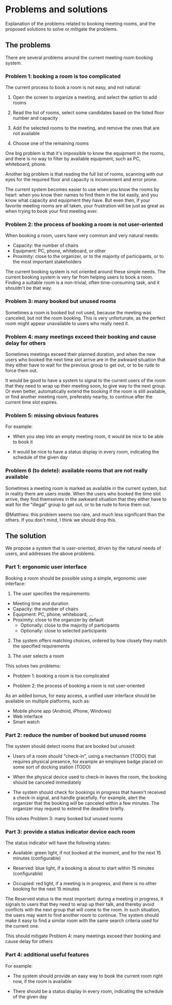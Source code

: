 Problems and solutions
======================

Explanation of the problems related to booking meeting rooms,
and the proposed solutions to solve or mitigate the problems.

The problems
------------

There are several problems around the current meeting room booking system.

### Problem 1: booking a room is too complicated

The current process to book a room is not easy, and not natural:

1. Open the screen to organize a meeting, and select the option to add rooms

2. Read the list of rooms, select some candidates based on the listed floor number and capacity

3. Add the selected rooms to the meeting, and remove the ones that are not available

4. Choose one of the remaining rooms

One big problem is that it's impossible to know the equipment in the rooms,
and there is no way to filter by available equipment, such as PC, whiteboard, phone.

Another big problem is that reading the full list of rooms,
scanning with our eyes for the required floor and capacity is inconvenient and error prone.

The current system becomes easier to use when you know the rooms by heart:
when you know their names to find them in the list easily,
and you know what capacity and equipment they have.
But even then, if your favorite meeting rooms are all taken,
your frustration will be just as great as when trying to book your first meeting ever.

### Problem 2: the process of booking a room is not user-oriented

When booking a room, users have very common and very natural needs:

- Capacity: the number of chairs
- Equipment: PC, phone, whiteboard, or other
- Proximity: close to the organizer, or to the majority of participants,
  or to the most important stakeholders

The current booking system is not oriented around these simple needs.
The current booking system is very far from helping users to book a room.
Finding a suitable room is a non-trivial, often time-consuming task,
and it shouldn't be that way.

### Problem 3: many booked but unused rooms

Sometimes a room is booked but not used, because the meeting was canceled,
but not the room booking. This is very unfortunate, as the perfect room
might appear unavailable to users who really need it.

### Problem 4: many meetings exceed their booking and cause delay for others

Sometimes meetings exceed their planned duration, and when the new users who
booked the next time slot arrive are in the awkward situation that they
either have to wait for the previous group to get out, or to be rude to
force them out.

It would be good to have a system to signal to the current users of the room
that they need to wrap up their meeting soon, to give way to the next group.
Or even better, automatically extend the booking if the room is still
available, or find another meeting room, preferably nearby, to continue
after the current time slot expires.

### Problem 5: missing obvious features

For example:

- When you step into an empty meeting room, it would be nice to be able to book it

- It would be nice to have a status display in every room,
  indicating the schedule of the given day

### Problem 6 (to delete): available rooms that are not really available

Sometimes a meeting room is marked as available in the current system,
but in reality there are users inside. When the users who booked the time slot
arrive, they find themselves in the awkward situation that they
either have to wait for the "illegal" group to get out, or to be rude to
force them out.

@Matthieu: this problem seems too rare, and much less significant than the others.
If you don't mind, I think we should drop this.

The solution
------------

We propose a system that is user-oriented, driven by the natural needs of users,
and addresses the above problems.

### Part 1: ergonomic user interface

Booking a room should be possible using a simple, ergonomic user interface:

1. The user specifies the requirements:
  + Meeting time and duration
  + Capacity: the number of chairs
  + Equipment: PC, phone, whiteboard, ...
  + Proximity: close to the organizer by default
    - Optionally: close to the majority of participants
    - Optionally: close to selected participants

2. The system offers matching choices, ordered by how closely they match
   the specified requirements

3. The user selects a room

This solves two problems:

- Problem 1: booking a room is too complicated

- Problem 2: the process of booking a room is not user-oriented

As an added bonus, for easy access, a unified user interface should be available
on multiple platforms, such as:

- Mobile phone app (Android, iPhone, Windows)
- Web interface
- Smart watch

### Part 2: reduce the number of booked but unused rooms

The system should detect rooms that are booked but unused:

- Users of a room should "check-in", using a mechanism (TODO)
  that requires physical presence, for example an employee badge
  placed on some sort of docking station (TODO)

- When the physical device used to check-in leaves the room,
  the booking should be canceled immediately

- The system should check for bookings in progress that haven't
  received a check-in signal, and handle gracefully.
  For example, alert the organizer that the booking will be
  canceled within a few minutes. The organizer may request
  to extend the deadline briefly.

This solves Problem 3: many booked but unused rooms

### Part 3: provide a status indicator device each room

The status indicator will have the following states:

- Available: green light, if not booked at the moment,
  and for the next 15 minutes (configurable)

- Reserved: blue light, if a booking is about to start
  within 15 minutes (configurable)

- Occupied: red light, if a meeting is in progress,
  and there is no other booking for the next 15 minutes

The Reserved status is the most important:
during a meeting in progress, it signals to users
that they need to wrap up their talk, and thereby avoid
conflicts with the next group that will come to the room.
In such situation, the users may want to find another room
to continue. The system should make it easy to find
a similar room with the same search criteria used for the current one.

This should mitigate Problem 4: many meetings exceed their booking and cause delay for others

### Part 4: additional useful features

For example:

- The system should provide an easy way to book the current room right now,
  if the room is available

- There should be a status display in every room,
  indicating the schedule of the given day

